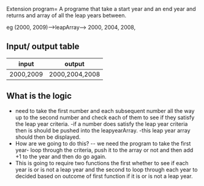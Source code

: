 Extension program= A programe that take a start year and an end year and returns and array of all the leap years between. 

eg (2000, 2009)-->leapArray--> 2000, 2004, 2008, 

## Input/ output table

| input| output |
| -----|------- |
|2000,2009|2000,2004,2008|

## What is the logic 
- need to take the first number and each subsequent number all the way up to the second number and check each of them to see if they satisfy the leap year criteria. 
-if a number does satisfy the leap year criteria then is should be pushed into the leapyearArray.
-this leap year array should then be displayed. 
- How are we going to do this?
-- we need the program to take the first year- loop through the criteria, push it to the array or not and then add +1 to the year and then do go again. 
- This is going to require two functions the first whether to see if each year is or is not a leap year and the second to loop through each year to decided based on outcome of first function if it is or is not a leap year. 

